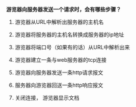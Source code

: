 **游览器向服务器发送一个请求时，会有哪些步骤？**

1. 游览器从URL中解析出服务器的主机名
    
2. 游览器将服务器的主机名转换成服务器的ip地址
    
3. 游览器将端口号（如果有的话）从URL中解析出来
    
4. 游览器建立一条与web服务器的tcp连接
    
5. 游览器向服务器发送一条http请求报文
    
6. 服务器向游览器回送一条http响应报文
    
7. 关闭连接， 游览器显示文档
